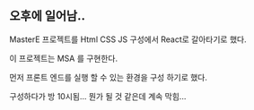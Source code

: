 ## 오후에 일어남..

MasterE 프로젝트를 Html CSS JS 구성에서 React로 갈아타기로 했다.

이 프로젝트는 MSA 를 구현한다. 

먼저 프론트 엔드를 실행 할 수 있는 환경을 구성 하기로 했다. 

구성하다가 방 10시됨... 뭔가 될 것 같은데 계속 막힘...






